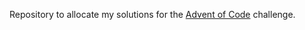 Repository to allocate my solutions for the [Advent of Code](https://adventofcode.com/) challenge.

